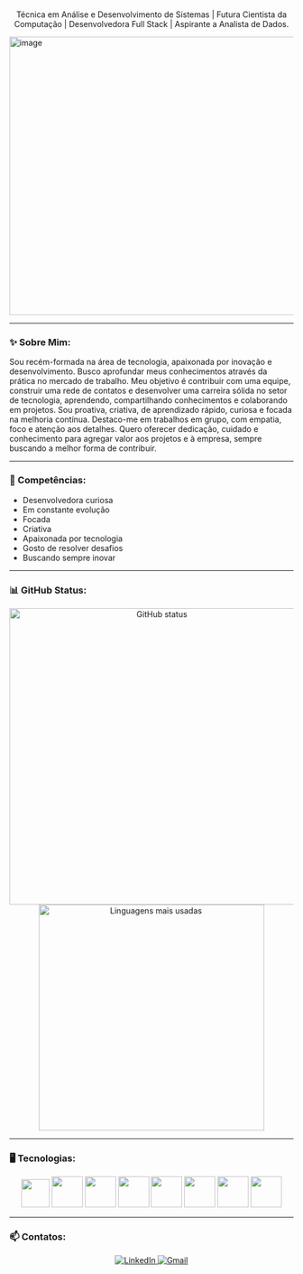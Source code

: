 <h1 align="center"></h1>

<p align="center">
Técnica em Análise e Desenvolvimento de Sistemas | Futura Cientista da Computação | Desenvolvedora Full Stack | Aspirante a Analista de Dados.
</p>

<img width="1280" height="493" alt="image" src="https://github.com/user-attachments/assets/65236b06-52f6-4df1-9554-74c462ec9d47" />

---


### ✨ Sobre Mim:
Sou recém-formada na área de tecnologia, apaixonada por inovação e desenvolvimento. Busco aprofundar meus conhecimentos através da prática no mercado de trabalho.
Meu objetivo é contribuir com uma equipe, construir uma rede de contatos e desenvolver uma carreira sólida no setor de tecnologia, aprendendo, compartilhando conhecimentos e colaborando em projetos.
Sou proativa, criativa, de aprendizado rápido, curiosa e focada na melhoria contínua. Destaco-me em trabalhos em grupo, com empatia, foco e atenção aos detalhes.
Quero oferecer dedicação, cuidado e conhecimento para agregar valor aos projetos e à empresa, sempre buscando a melhor forma de contribuir.

---

### 🧠 Competências:
- Desenvolvedora curiosa
- Em constante evolução 
- Focada 
- Criativa 
- Apaixonada por tecnologia 
- Gosto de resolver desafios 
- Buscando sempre inovar
  
---

### 📊 GitHub Status:
<p align="center">
  <img src="https://github-readme-stats.vercel.app/api?username=EllenMartins0dev&show_icons=true&theme=tokyonight" alt="GitHub status" width="525" />
     <img src="https://github-readme-stats.vercel.app/api/top-langs/?username=EllenMartins0dev&layout=compact&theme=tokyonight" alt="Linguagens mais usadas" width="400" />
</p>

---

### 🖥 Tecnologias:
<p align="center">
  <a href="#"><img src="https://cdn.jsdelivr.net/gh/devicons/devicon/icons/html5/html5-original.svg" width="50" height="50"/></a>
  <a href="#"><img src="https://cdn.jsdelivr.net/gh/devicons/devicon/icons/css3/css3-original.svg" width="55" height="55"/></a>
  <a href="#"><img src="https://techstack-generator.vercel.app/js-icon.svg" width="55" height="55" /></a>
  <a href="#"><img src="https://techstack-generator.vercel.app/java-icon.svg" width="55" height="55" /></a>
  <a href="#"><img src="https://cdn.jsdelivr.net/gh/devicons/devicon/icons/python/python-original.svg" width="55" height="55"/></a>
  <a href="#"><img src="https://techstack-generator.vercel.app/mysql-icon.svg" width="55" height="55" /></a>
  <a href="#"><img src="https://cdn.jsdelivr.net/gh/devicons/devicon/icons/git/git-original.svg" width="55" height="55"/></a>
  <a href="#"><img src="https://techstack-generator.vercel.app/github-icon.svg" width="55" height="55" /></a>
</p>


---

### 📫 Contatos:
<p align="center">
  <a href="https://www.linkedin.com/in/ellen-fernanda-martins-dev" target="_blank" rel="noopener noreferrer">
    <img src="https://img.shields.io/badge/LinkedIn-0A66C2?style=for-the-badge&logo=linkedin&logoColor=white" alt="LinkedIn" />
  </a>
 <a href="mailto:ellenfmaartins.dev@gmail.com?subject=Contato%20via%20GitHub">
    <img src="https://img.shields.io/badge/Gmail-D14836?style=for-the-badge&logo=gmail&logoColor=white" alt="Gmail" />
  </a>
</p>

